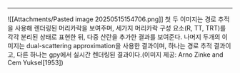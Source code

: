 ---
![[Attachments/Pasted image 20250515154706.png]]
첫 두 이미지는 경로 추적을 사용해 렌더링된 머리카락을 보여주며, 세가지 머리카락 구성 요소(R, TT, TRT)를 각각 분리된 상태로 표현한 뒤, 다중 산란을 추가한 결과를 보여준다.
나머지 두개의 이미지는 dual-scattering approximation을 사용한 결과이며, 하나는 경로 추적 결과이고, 다른 하나는 gpy에서 실시간 렌더링된 결과이다.(이미지 제공: Arno Zinke and Cem Yuksel\[1953])

